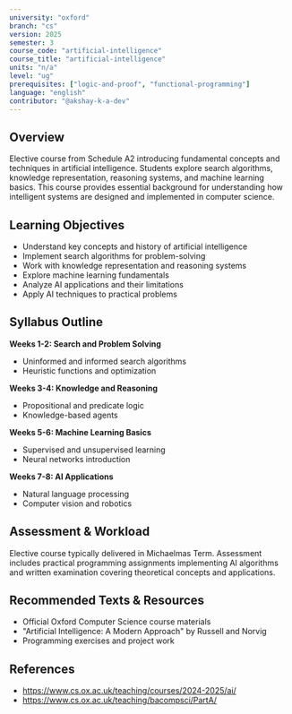 ```yaml
---
university: "oxford"
branch: "cs"
version: 2025
semester: 3
course_code: "artificial-intelligence"
course_title: "artificial-intelligence"
units: "n/a"
level: "ug"
prerequisites: ["logic-and-proof", "functional-programming"]
language: "english"
contributor: "@akshay-k-a-dev"
---
```


## Overview

Elective course from Schedule A2 introducing fundamental concepts and techniques in artificial intelligence. Students explore search algorithms, knowledge representation, reasoning systems, and machine learning basics. This course provides essential background for understanding how intelligent systems are designed and implemented in computer science.

## Learning Objectives

- Understand key concepts and history of artificial intelligence
- Implement search algorithms for problem-solving
- Work with knowledge representation and reasoning systems
- Explore machine learning fundamentals
- Analyze AI applications and their limitations
- Apply AI techniques to practical problems

## Syllabus Outline

**Weeks 1-2: Search and Problem Solving**
- Uninformed and informed search algorithms
- Heuristic functions and optimization

**Weeks 3-4: Knowledge and Reasoning**
- Propositional and predicate logic
- Knowledge-based agents

**Weeks 5-6: Machine Learning Basics**
- Supervised and unsupervised learning
- Neural networks introduction

**Weeks 7-8: AI Applications**
- Natural language processing
- Computer vision and robotics

## Assessment & Workload

Elective course typically delivered in Michaelmas Term. Assessment includes practical programming assignments implementing AI algorithms and written examination covering theoretical concepts and applications.

## Recommended Texts & Resources

- Official Oxford Computer Science course materials
- "Artificial Intelligence: A Modern Approach" by Russell and Norvig
- Programming exercises and project work

## References

- https://www.cs.ox.ac.uk/teaching/courses/2024-2025/ai/
- https://www.cs.ox.ac.uk/teaching/bacompsci/PartA/
